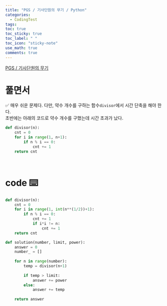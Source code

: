 ```yaml
---
title: "PGS / 기사단원의 무기 / Python"
categories:
  - CodingTest
tags:
toc: true
toc_sticky: true
toc_label: " "
toc_icon: "sticky-note"
use_math: true
comments: true
---
```


[PGS / 기사단원의 무기](https://school.programmers.co.kr/learn/courses/30/lessons/136798) 

# 풀면서
✅ 매우 쉬운 문제다. 다만, 약수 개수를 구하는 함수`divisor`에서 시간 단축을 해야 한다.     
초반에는 아래의 코드로 약수 개수를 구했는데 시간 초과가 났다. 
```python
def divisor(n):
    cnt = 0
    for i in range(1, n+1):
        if n % i == 0:
            cnt += 1
    return cnt
```
<br/>

# code ⌨️
```python
def divisor(n):
    cnt = 0
    for i in range(1, int(n**(1/2))+1):
        if n % i == 0:
            cnt += 1
            if i*i != n:
                cnt += 1
    return cnt

def solution(number, limit, power):
    answer = 0
    number_ = []
    
    for n in range(number):
        temp = divisor(n+1)
        
        if temp > limit:
            answer += power
        else:
            answer += temp
    
    return answer
```
<br/>
